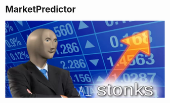 # MarketPredictor

![MarketPredictor](https://github.com/sharoika/MarketPredictor/blob/readme/AI%20Stonks.png)
